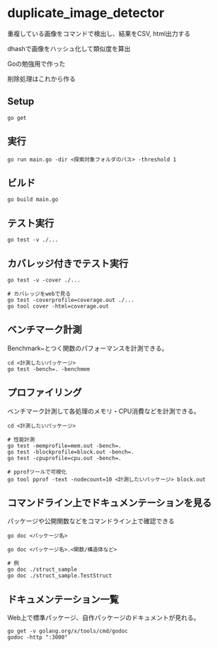 # duplicate_image_detector
重複している画像をコマンドで検出し、結果をCSV, html出力する

dhashで画像をハッシュ化して類似度を算出

Goの勉強用で作った

削除処理はこれから作る



## Setup
```
go get
```


## 実行
```
go run main.go -dir <探索対象フォルダのパス> -threshold 1
```

## ビルド
```
go build main.go
```


## テスト実行
```
go test -v ./...
```


## カバレッジ付きでテスト実行
```
go test -v -cover ./...

# カバレッジをwebで見る
go test -coverprofile=coverage.out ./...
go tool cover -html=coverage.out
```

## ベンチマーク計測
Benchmark~とつく関数のパフォーマンスを計測できる。
```
cd <計測したいパッケージ>
go test -bench=. -benchmem
```

## プロファイリング
ベンチマーク計測して各処理のメモリ・CPU消費などを計測できる。
```
cd <計測したいパッケージ>

# 性能計測
go test -memprofile=mem.out -bench=.
go test -blockprofile=block.out -bench=.
go test -cpuprofile=cpu.out -bench=.

# pprofツールで可視化
go tool pprof -text -nodecount=10 <計測したいパッケージ> block.out
```


## コマンドライン上でドキュメンテーションを見る
パッケージや公開関数などをコマンドライン上で確認できる
```
go doc <パッケージ名>

go doc <パッケージ名>.<関数/構造体など>

# 例
go doc ./struct_sample
go doc ./struct_sample.TestStruct
```


## ドキュメンテーション一覧
Web上で標準パッケージ、自作パッケージのドキュメントが見れる。
```
go get -v golang.org/x/tools/cmd/godoc
godoc -http ":3000"
```
